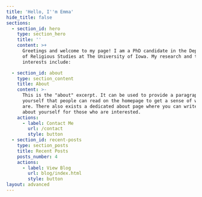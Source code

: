 ```yaml
---
title: 'Hello, I''m Emma'
hide_title: false
sections:
  - section_id: hero
    type: section_hero
    title: ''
    content: >+
      Greetings and welcome to my page! I am a PhD candidate in the Department
      of Religious Studies at The University of Iowa. My research and teaching
      interests include:

  - section_id: about
    type: section_content
    title: About
    content: >-
      This is the "about" excerpt. It can be used to provide a paragraph about
      yourself that people can read on the homepage to get a sense of who you
      are. There also exists a dedicated about page where you can write more
      about yourself for those who are interested.
    actions:
      - label: Contact Me
        url: /contact
        style: button
  - section_id: recent-posts
    type: section_posts
    title: Recent Posts
    posts_number: 4
    actions:
      - label: View Blog
        url: blog/index.html
        style: button
layout: advanced
---
```

